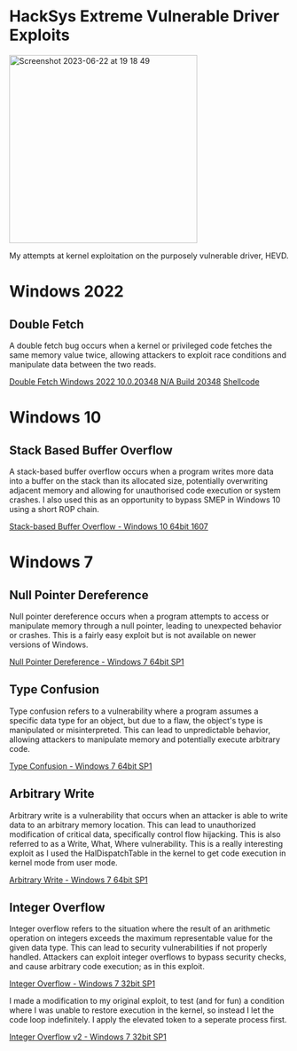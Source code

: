# HackSys Extreme Vulnerable Driver Exploits

<img width="339" alt="Screenshot 2023-06-22 at 19 18 49" src="https://github.com/plackyhacker/HEVD/assets/42491100/f479cecd-4bb0-4004-a717-812f71ef082e">

My attempts at kernel exploitation on the purposely vulnerable driver, HEVD.

# Windows 2022

## Double Fetch

A double fetch bug occurs when a kernel or privileged code fetches the same memory value twice, allowing attackers to exploit race conditions and manipulate data between the two reads. 

[Double Fetch Windows 2022 10.0.20348 N/A Build 20348](https://github.com/plackyhacker/HEVD/blob/main/windows-2022/double-fetch/double_fetch.cpp)
[Shellcode](https://github.com/plackyhacker/HEVD/blob/main/windows-2022/double-fetch/double_fetch_shellcode.asm)

# Windows 10

## Stack Based Buffer Overflow

A stack-based buffer overflow occurs when a program writes more data into a buffer on the stack than its allocated size, potentially overwriting adjacent memory and allowing for unauthorised code execution or system crashes. I also used this as an opportunity to bypass SMEP in Windows 10 using a short ROP chain.

[Stack-based Buffer Overflow - Windows 10 64bit 1607](https://github.com/plackyhacker/HEVD/blob/main/hevd_stack_overflow.cpp)

# Windows 7

## Null Pointer Dereference

Null pointer dereference occurs when a program attempts to access or manipulate memory through a null pointer, leading to unexpected behavior or crashes. This is a fairly easy exploit but is not available on newer versions of Windows.

[Null Pointer Dereference - Windows 7 64bit SP1](https://github.com/plackyhacker/HEVD/blob/main/hevd_null_pointer_deref.cpp)

## Type Confusion

Type confusion refers to a vulnerability where a program assumes a specific data type for an object, but due to a flaw, the object's type is manipulated or misinterpreted. This can lead to unpredictable behavior, allowing attackers to manipulate memory and potentially execute arbitrary code.

[Type Confusion - Windows 7 64bit SP1](https://github.com/plackyhacker/HEVD/blob/main/hevd_type_confusion.cpp)

## Arbitrary Write

Arbitrary write is a vulnerability that occurs when an attacker is able to write data to an arbitrary memory location. This can lead to unauthorized modification of critical data, specifically control flow hijacking. This is also referred to as a Write, What, Where vulnerability. This is a really interesting exploit as I used the HalDispatchTable in the kernel to get code execution in kernel mode from user mode.

[Arbitrary Write - Windows 7 64bit SP1](https://github.com/plackyhacker/HEVD/blob/main/hevd_arbitrary_write.cpp)

## Integer Overflow

Integer overflow refers to the situation where the result of an arithmetic operation on integers exceeds the maximum representable value for the given data type. This can lead to security vulnerabilities if not properly handled. Attackers can exploit integer overflows to bypass security checks, and cause arbitrary code execution; as in this exploit.

[Integer Overflow - Windows 7 32bit SP1](https://github.com/plackyhacker/HEVD/blob/main/hevd_integer_overflow.cpp)

I made a modification to my original exploit, to test (and for fun) a condition where I was unable to restore execution in the kernel, so instead I let the code loop indefinitely. I apply the elevated token to a seperate process first.

[Integer Overflow v2 - Windows 7 32bit SP1](https://github.com/plackyhacker/HEVD/blob/main/hevd_integer_overflow_spin.cpp)
